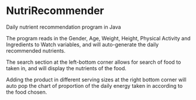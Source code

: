 # NutriRecommender
Daily nutrient recommendation program in Java

The program reads in the Gender, Age, Weight, Height, Physical Activity and Ingredients to Watch variables, and will auto-generate the daily recommended nutrients. 

The search section at the left-bottom corner allows for search of food to taken in, and will display the nutrients of the food. 

Adding the product in different serving sizes at the right bottom corner will auto pop the chart of proportion of the daily energy taken in according to the food chosen.
